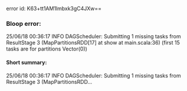 error id: K63+tt1AM1lmbxk3gC4JXw==
### Bloop error:

25/06/18 00:36:17 INFO DAGScheduler: Submitting 1 missing tasks from ResultStage 3 (MapPartitionsRDD[17] at show at main.scala:36) (first 15 tasks are for partitions Vector(0))
#### Short summary: 

25/06/18 00:36:17 INFO DAGScheduler: Submitting 1 missing tasks from ResultStage 3 (MapPartitionsRDD...